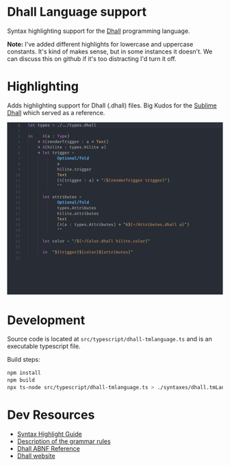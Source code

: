 # Dhall Language support 

Syntax highlighting support for the [Dhall](https://dhall-lang.org) programming language.

**Note:** I've added different highlights for lowercase and uppercase constants. It's kind of makes sense, but in some instances it doesn't. We can discuss this on github if it's too distracting I'd turn it off.

# Highlighting
Adds highlighting support for Dhall (.dhall) files.
Big Kudos for the [Sublime Dhall](https://github.com/SQbQxeKd3JHD8/SublimeDhall) which served as a reference.


![Screenshot Highlighting](/images/highlight-example.png?raw=true)

# Development
Source code is located at `src/typescript/dhall-tmlanguage.ts` and is an executable typescript file.

Build steps:

```bash
npm install
npm build
npx ts-node src/typescript/dhall-tmlanguage.ts > ./syntaxes/dhall.tmLanguage.json
```


# Dev Resources

* [Syntax Highlight Guide](https://code.visualstudio.com/api/language-extensions/syntax-highlight-guide)
* [Description of the grammar rules](https://macromates.com/manual/en/language_grammars)
* [Dhall ABNF Reference](https://github.com/dhall-lang/dhall-lang/blob/master/standard/dhall.abnf)
* [Dhall website](https://dhall-lang.org/)



